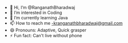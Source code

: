 - 👋 Hi, I’m @RanganathBharadwaj
- 👀 I’m interested in Coding 
- 🌱 I’m currently learning Java
- 📫 How to reach me -kranganathbharadwaj@gmail.com
- 😄 Pronouns: Adaptive, Quick grasper
- ⚡ Fun fact: Can't live without phone

<!---
RanganathBharadwaj/RanganathBharadwaj is a ✨ special ✨ repository because its `README.md` (this file) appears on your GitHub profile.
You can click the Preview link to take a look at your changes.
--->
